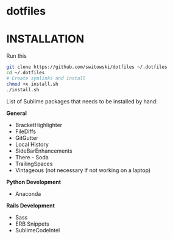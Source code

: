 dotfiles
========

# INSTALLATION

Run this
```sh
git clone https://github.com/switowski/dotfiles ~/.dotfiles
cd ~/.dotfiles
# Create symlinks and install
chmod +x install.sh
./install.sh
```

List of Sublime packages that needs to be installed by hand:

**General**
* BracketHighlighter
* FileDiffs
* GitGutter
* Local History
* SideBarEnhancements
* There - Soda
* TrailingSpaces
* Vintageous (not necessary if not working on a laptop)

**Python Development**
* Anaconda

**Rails Development**
* Sass
* ERB Snippets
* SublimeCodeIntel
